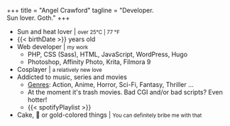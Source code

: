 +++
title = "Angel Crawford"
tagline = "Developer. <br />Sun lover. Goth."
+++

* Sun and heat lover | <small>over 25°C | 77 °F</small>
* {{< birthDate >}} years old
* Web developer | <small><span style="color: darkred;"><i class="fas fa-heart"></i></span> my work</small>
  * PHP, CSS (Sass), HTML, JavaScript, WordPress, Hugo
  * Photoshop, Affinity Photo, Krita, Filmora 9
* Cosplayer | <small>a relatively new love</small>
* Addicted to music, series and movies
  * [Genres](genres "Genres list"): Action, Anime, Horror, Sci-Fi, Fantasy, Thriller ...
  * At the moment it's trash movies. Bad CGI and/or bad scripts? Even hotter!
  * {{< spotifyPlaylist >}}
* Cake, 🐄 or gold-colored things | <small>You can definitely bribe me with that</small>